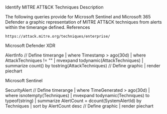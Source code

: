 Identify MITRE ATT&CK Techniques
Description

The following queries provide for Microsoft Sentinel and Microsoft 365 Defender a graphic representation of MITRE ATT&CK techniques from alerts within the timerange defined.
References

    https://attack.mitre.org/techniques/enterprise/

Microsoft Defender XDR

AlertInfo
// Define timerange
| where Timestamp > ago(30d)
| where AttackTechniques != ""
| mvexpand todynamic(AttackTechniques)
| summarize count() by tostring(AttackTechniques)
// Define graphic
| render piechart 

Microsoft Sentinel

SecurityAlert
// Define timerange
| where TimeGenerated > ago(30d)
| where isnotempty(Techniques)
| mvexpand todynamic(Techniques) to typeof(string)
| summarize AlertCount = dcount(SystemAlertId) by Techniques
| sort by AlertCount desc
// Define graphic
| render piechart
